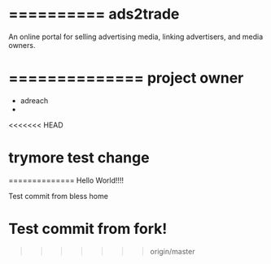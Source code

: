 ==========
ads2trade
==========

An online portal for selling advertising media, linking advertisers, and media owners.

==============
project owner
==============
- adreach
- 

<<<<<<< HEAD

trymore test change
=======
==============
Hello World!!!!

Test commit from bless home

Test commit from fork!
================
>>>>>>> origin/master
